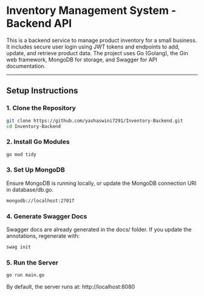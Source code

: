 #  Inventory Management System - Backend API

This is a backend service to manage product inventory for a small business. It includes secure user login using JWT tokens and endpoints to add, update, and retrieve product data. The project uses Go (Golang), the Gin web framework, MongoDB for storage, and Swagger for API documentation.

---

##  Setup Instructions

### 1. Clone the Repository

```bash
git clone https://github.com/yashaswini7291/Inventory-Backend.git
cd Inventory-Backend

```
### 2. Install Go Modules

```bash
go mod tidy
```

### 3.  Set Up MongoDB

Ensure MongoDB is running locally, or update the MongoDB connection URI in database/db.go.

```bash
mongodb://localhost:27017
```

### 4.  Generate Swagger Docs 
Swagger docs are already generated in the docs/ folder. If you update the annotations, regenerate with:

```bash
swag init
```
### 5.  Run the Server

```bash
go run main.go
```

By default, the server runs at: http://localhost:8080

